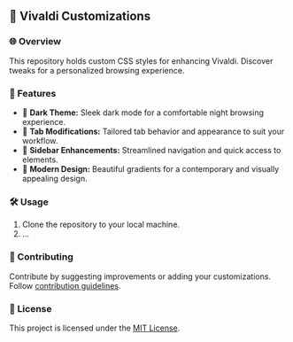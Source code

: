 ## 🎨 Vivaldi Customizations

### 🌐 Overview
This repository holds custom CSS styles for enhancing Vivaldi. Discover tweaks for a personalized browsing experience.

### 🚀 Features

- 🌙 **Dark Theme:** Sleek dark mode for a comfortable night browsing experience.
- 🔄 **Tab Modifications:** Tailored tab behavior and appearance to suit your workflow.
- 📌 **Sidebar Enhancements:** Streamlined navigation and quick access to elements.
- 🎨 **Modern Design:** Beautiful gradients for a contemporary and visually appealing design.

### 🛠 Usage

1. Clone the repository to your local machine.
2. ...

### 🤝 Contributing

Contribute by suggesting improvements or adding your customizations. Follow [contribution guidelines](CONTRIBUTING.md).

### 📄 License
This project is licensed under the [MIT License](LICENSE).